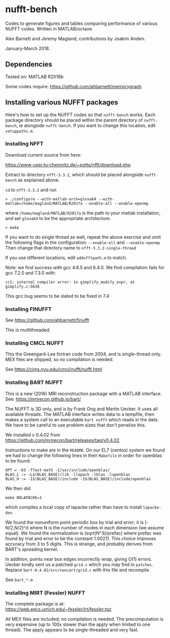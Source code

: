 # nufft-bench

Codes to generate figures and tables
comparing performance of various NUFFT codes.
Written in MATLAB/octave.

Alex Barnett and Jeremy Magland; contributions by Joakim Anden.

January-March 2018.

## Dependencies

Tested on: MATLAB R2016b

Some codes require: https://github.com/ahbarnett/memorygraph



## Installing various NUFFT packages

Here's how to set up the NUFFT codes so that `nufft-bench` works.
Each package directory should be placed within the parent directory
of `nufft-bench`, ie alongside `nufft-bench`.
If you want to change this location, edit
`setuppaths.m`.

### Installing NFFT

Download current source from here:

https://www-user.tu-chemnitz.de/~potts/nfft/download.php

Extract to directory `nfft-3.3.2`, which should be placed alongside `nufft-bench`
as explained above.

`cd` to `nfft-3.3.2` and run
```
> ./configure --with-matlab-arch=glnxa64 --with-matlab=/home/magland/MATLAB/R2017a --enable-all --enable-openmp
```
where `/home/magland/MATLAB/R2017a` is the path to your matlab installation,
 and set `glnxa64` to be the appropriate architecture.
```
> make
```

If you want to do single thread as well, repeat the above exercise and
omit the following flags in the configuration:
      `--enable-all` and `--enable-openmp`
Then change that directory name to `nfft-3.3.2-single-thread`

If you use different locations, edit `addnfftpath.m` to match.

Note: we find success with gcc 4.8.5 and 6.4.0. We find compilation
fails for gcc 7.2.0 and 7.3.0 with:

```
cc1: internal compiler error: in gimplify_modify_expr, at gimplify.c:5638
```

This gcc bug seems to be slated to be fixed in 7.4


### Installing FINUFFT

See https://github.com/ahbarnett/finufft

This is multithreaded.

### Installing CMCL NUFFT

This the Greengard-Lee fortran code from 2004, and is single-thread only.
MEX files are shipped, so no compilation is needed.

See https://cims.nyu.edu/cmcl/nufft/nufft.html


### Installing BART NUFFT

This is a new (2016) MRI reconstruction package with a MATLAB interface.
See: https://mrirecon.github.io/bart/

The NUFFT is 3D only, and is by Frank Ong and Martin Uecker.
It uses all available threads.
The MATLAB interface writes data to a tempfile, then makes a system
call to an executable `bart nufft` which reads in the data.
We have to be careful to use problem sizes that don't
penalize this.

We installed v 0.4.02 from
https://github.com/mrirecon/bart/releases/tag/v0.4.02

Instructions to make are in the `README`.
On our EL7 (centos) system 
we found we had to change the following lines in their `Makefile`
in order for openblas to be found:
```
OPT = -O3 -ffast-math -I/usr/include/openblas/
BLAS_L := -L$(BLAS_BASE)/lib -llapack -lblas -lopenblas
BLAS_H := -I$(BLAS_BASE)/include -I$(BLAS_BASE)/include/openblas
```
We then did
```
make NOLAPACKE=1
```
which compiles a local copy of lapacke rather than have to install `lapacke-dev`.

We found the nonuniform point periodic box by trial and error;
it is [-N/2,N/2]^d where N is the number of modes in each dimension
(we assume equal).
We found the normalization is (sqrt(N^3)/prefac) where prefac was
found by trial and error to be the constant 1.00211.
This choice improves accuracy from 3 to 5 digits.
This is strange, and probably derives from BART's spreading kernel.

In addition, points near box edges incorrectly wrap, giving O(1) errors.
Uecker kindly sent us a patched `grid.c` which you may find in `patches`.
Replace `bart-0.4.02/src/noncart/grid.c` with this file and recompile.

See `bart_*.m`


### Installing MIRT (Fessler) NUFFT

The complete package is at:
https://web.eecs.umich.edu/~fessler/irt/fessler.tgz

All MEX files are included; no compilation is needed.
The precomputation is very expensive (up to 100x slower than
the apply when limited to one thread).
The apply appears to be single-threaded and very fast.

